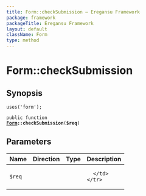 ```yaml
---
title: Form::checkSubmission — Eregansu Framework
package: framework
packageTitle: Eregansu Framework
layout: default
className: Form
type: method
---
```


# Form::checkSubmission

## Synopsis

<code>uses('form');</code>

<code>public function <b><a href="Form">Form</a>::checkSubmission</b>(<b>$req</b>)</code>

## Parameters

<table>
  <thead>
    <tr>
      <th>Name</th>
      <th>Direction</th>
      <th>Type</th>
      <th>Description</th>
    </tr>
  </thead>
  <tbody>
    <tr>
      <td><code>$req</code>
      <td><i></i></td>
      <td></td>
      <td>

      </td>
    </tr>
  </tbody>
</table>

